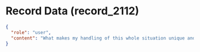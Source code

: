 # Record Data (record_2112)

```json
{
  "role": "user",
  "content": "What makes my handling of this whole situation unique and remarkable?"
}
```
